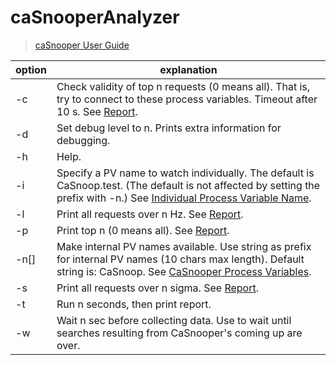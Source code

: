 # caSnooperAnalyzer

> [caSnooper User Guide](https://epics.anl.gov/EpicsDocumentation/ExtensionsManuals/CaSnooper/CaSnooper.html)

| option    | explanation                                                  |
| --------- | ------------------------------------------------------------ |
| -c<int>   | Check validity of top n requests (0 means all). That is, try to connect to these process variables. Timeout after 10 s. See [Report](https://epics.anl.gov/EpicsDocumentation/ExtensionsManuals/CaSnooper/CaSnooper.html#Report). |
| -d<int>   | Set debug level to n. Prints extra information for debugging. |
| -h        | Help.                                                        |
| -i<str>   | Specify a PV name to watch individually. The default is CaSnoop.test. (The default is not affected by setting the prefix with -n.) See [Individual Process Variable Name](https://epics.anl.gov/EpicsDocumentation/ExtensionsManuals/CaSnooper/CaSnooper.html#IndividualPVName). |
| -l<dec>   | Print all requests over n Hz. See [Report](https://epics.anl.gov/EpicsDocumentation/ExtensionsManuals/CaSnooper/CaSnooper.html#Report). |
| -p<int>   | Print top n (0 means all). See [Report](https://epics.anl.gov/EpicsDocumentation/ExtensionsManuals/CaSnooper/CaSnooper.html#Report). |
| -n[<str>] | Make internal PV names available. Use string as prefix for internal PV names (10 chars max length). Default string is: CaSnoop. See [CaSnooper Process Variables](https://epics.anl.gov/EpicsDocumentation/ExtensionsManuals/CaSnooper/CaSnooper.html#ProcessVariables). |
| -s<int>   | Print all requests over n sigma. See [Report](https://epics.anl.gov/EpicsDocumentation/ExtensionsManuals/CaSnooper/CaSnooper.html#Report). |
| -t<dec>   | Run n seconds, then print report.                            |
| -w<dec>   | Wait n sec before collecting data. Use to wait until searches resulting from CaSnooper's coming up are over. |

